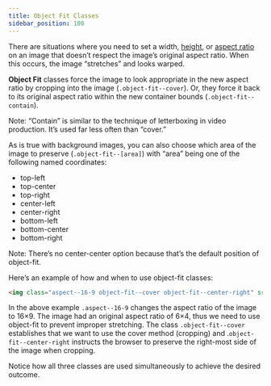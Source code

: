 ```yaml
---
title: Object Fit Classes
sidebar_position: 100
---
```


There are situations where you need to set a width, [height](https://automaticcss.com/docs/height-classes/), or [aspect ratio](https://automaticcss.com/docs/aspect-ratio-classes/) on an image that doesn’t respect the image’s original aspect ratio. When this occurs, the image “stretches” and looks warped.

**Object Fit** classes force the image to look appropriate in the new aspect ratio by cropping into the image (`.object-fit--cover`). Or, they force it back to its original aspect ratio within the new container bounds (`.object-fit--contain`).

Note: “Contain” is similar to the technique of letterboxing in video production. It’s used far less often than “cover.”

As is true with background images, you can also choose which area of the image to preserve (`.object-fit--[area]`) with “area” being one of the following named coordinates:

- top-left
- top-center
- top-right
- center-left
- center-right
- bottom-left
- bottom-center
- bottom-right

Note: There’s no center-center option because that’s the default position of object-fit.

Here’s an example of how and when to use object-fit classes:

```HTML
<img class="aspect--16-9 object-fit--cover object-fit--center-right" src="sample-image.jpg" />
```

In the above example `.aspect--16-9` changes the aspect ratio of the image to 16×9. The image had an original aspect ratio of 6×4, thus we need to use object-fit to prevent improper stretching. The class `.object-fit--cover` establishes that we want to use the cover method (cropping) and .`object-fit--center-right` instructs the browser to preserve the right-most side of the image when cropping.

Notice how all three classes are used simultaneously to achieve the desired outcome.
